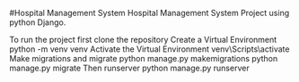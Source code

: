 #Hospital Management System Hospital Management System Project using python Django.

To run the project first clone the repository Create a Virtual Environment python -m venv venv Activate the Virtual Environment venv\Scripts\activate Make migrations and migrate python manage.py makemigrations python manage.py migrate Then runserver python manage.py runserver

